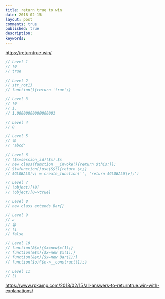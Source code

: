 ```yaml
---
title: return true to win
date: 2018-02-15
layout: post
comments: true
published: true
description: 
keywords: 
---
```


https://returntrue.win/

```php
// Level 1
// !0
// true

// Level 2
// str_rot13
// function(){return 'true';}

// Level 3
// !0
// 1.
// 1.00000000000000001

// Level 4
// 0

// Level 5
// 😁
// 'abcd'

// Level 6
// ($x=session_id)($x).$x
// new class{function __invoke(){return $this;}};
// $t=function()use(&$t){return $t;}
// $GLOBALS[v] = create_function('', 'return $GLOBALS[v];') 

// Level 7
// (object)[!0]
// (object)[0=>true]

// Level 8
// new class extends Bar{}

// Level 9
// a
// 😁
// !1
// false

// Level 10
// function(&$x){$x=new$x(1);}
// function(&$x){$x=new $x(1);}
// function(&$x){$x=new Bar(1);}
// function($o){$o->__construct(1);}

// Level 11
// []
```

https://www.rpkamp.com/2018/02/15/all-answers-to-returntrue.win-with-explanations/